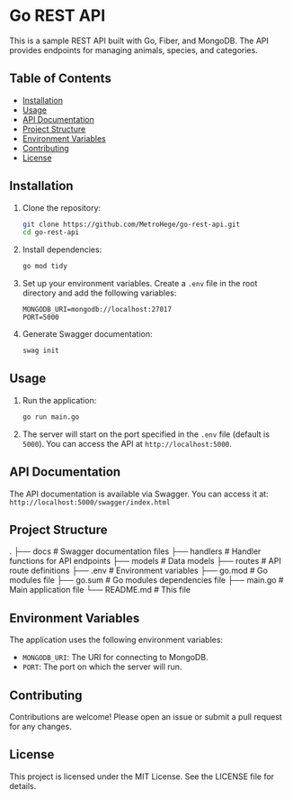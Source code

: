 # Go REST API

This is a sample REST API built with Go, Fiber, and MongoDB. The API provides endpoints for managing animals, species, and categories.

## Table of Contents

- [Installation](#installation)
- [Usage](#usage)
- [API Documentation](#api-documentation)
- [Project Structure](#project-structure)
- [Environment Variables](#environment-variables)
- [Contributing](#contributing)
- [License](#license)

## Installation

1. Clone the repository:

   ```sh
   git clone https://github.com/MetroHege/go-rest-api.git
   cd go-rest-api
   ```

2. Install dependencies:

   ```sh
   go mod tidy
   ```

3. Set up your environment variables. Create a `.env` file in the root directory and add the following variables:

   ```env
   MONGODB_URI=mongodb://localhost:27017
   PORT=5000
   ```

4. Generate Swagger documentation:

   ```sh
   swag init
   ```

## Usage

1. Run the application:

   ```sh
   go run main.go
   ```

2. The server will start on the port specified in the `.env` file (default is `5000`). You can access the API at `http://localhost:5000`.

## API Documentation

The API documentation is available via Swagger. You can access it at: `http://localhost:5000/swagger/index.html`

## Project Structure

. ├── docs # Swagger documentation files ├── handlers # Handler functions for API endpoints ├── models # Data models ├── routes # API route definitions ├── .env # Environment variables ├── go.mod # Go modules file ├── go.sum # Go modules dependencies file ├── main.go # Main application file └── README.md # This file

## Environment Variables

The application uses the following environment variables:

- `MONGODB_URI`: The URI for connecting to MongoDB.
- `PORT`: The port on which the server will run.

## Contributing

Contributions are welcome! Please open an issue or submit a pull request for any changes.

## License

This project is licensed under the MIT License. See the LICENSE file for details.
